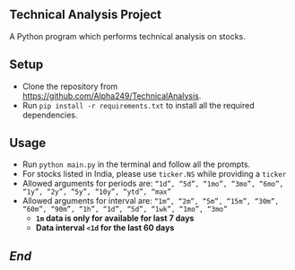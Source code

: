 ## Technical Analysis Project
A Python program which performs technical analysis on stocks.
## Setup
* Clone the repository from https://github.com/Alpha249/TechnicalAnalysis.
* Run `pip install -r requirements.txt` to install all the required dependencies.
## Usage
* Run `python main.py` in the terminal and follow all the prompts.
* For stocks listed in India, please use `ticker.NS` while providing a `ticker`
* Allowed arguments for periods are: `“1d”, “5d”, “1mo”, “3mo”, “6mo”, “1y”, “2y”, “5y”, “10y”, “ytd”, “max”` 
* Allowed arguments for interval are: `“1m”, “2m”, “5m”, “15m”, “30m”, “60m”, “90m”, “1h”, “1d”, “5d”, “1wk”, “1mo”, “3mo”`
    * **`1m` data is only for available for last 7 days** 
    * **Data interval `<1d` for the last 60 days**
## *End*
